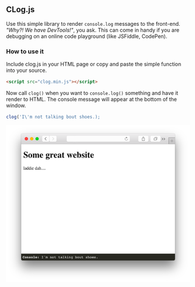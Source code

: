 ## CLog.js

Use this simple library to render `console.log` messages to the front-end. 
*"Why?! We have DevTools!"*, you ask. This can come in handy if you are debugging on an
online code playground (like JSFiddle, CodePen).

### How to use it

Include clog.js in your HTML page or copy and paste the simple function into
your source.

```html
<script src="clog.min.js"></script>
```

Now call `clog()` when you want to `console.log()` something and have it render
to HTML. The console message will appear at the bottom of the window.

```javascript
clog('I\'m not talking bout shoes.);
```

![Screenshot](https://raw.githubusercontent.com/cdmedia/clog.js/master/demo/clogjs-screen.png)
